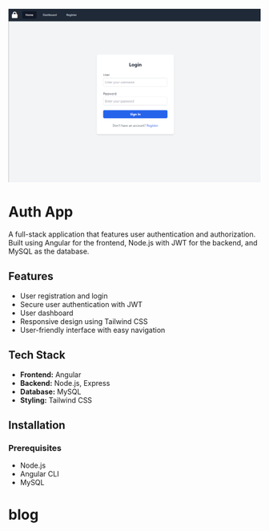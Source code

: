 ![Auth App Screenshot](https://github.com/v-emanuel-dev/auth-app/blob/main/frontend/src/assets/img/auth-screenshot.png)

# Auth App

A full-stack application that features user authentication and authorization. Built using Angular for the frontend, Node.js with JWT for the backend, and MySQL as the database.

## Features

- User registration and login
- Secure user authentication with JWT
- User dashboard
- Responsive design using Tailwind CSS
- User-friendly interface with easy navigation

## Tech Stack

- **Frontend:** Angular
- **Backend:** Node.js, Express
- **Database:** MySQL
- **Styling:** Tailwind CSS

## Installation

### Prerequisites

- Node.js
- Angular CLI
- MySQL
# blog
